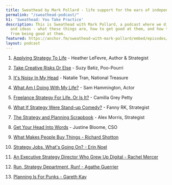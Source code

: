 ```yaml
---
title: Sweathead by Mark Pollard - life support for the ears of independent thinkers
permalink: "/sweathead-podcast/"
h1: 'Sweathead: You Take Practice'
description: This is Sweathead with Mark Pollard, a podcast where we discuss strategy
  and ideas - what these things are, how to get good at them, and how to earn money
  from being good at them.
featured: https://anchor.fm/sweathead-with-mark-pollard/embed/episodes/The-Search-Of-Strategy---Michael-King-e1nral/a-a475ic
layout: podcast
---
```


 1. [Applying Strategy To Life](https://anchor.fm/sweathead-with-mark-pollard/episodes/Applying-Strategy-To-Life---Heather-LeFevre--Strategist--Author-e2splb) - Heather LeFevre, Author & Strategist

 2. [Take Creative Risks Or Else](https://anchor.fm/sweathead-with-mark-pollard/episodes/Take-Creative-Risks-Or-Else---Suzy-Batiz--Poo-Pourri-e2thoj) - Suzy Batiz, Poo-Pourri

 3. [It's Noisy In My Head](https://anchor.fm/sweathead-with-mark-pollard/episodes/Its-Noisy-In-My-Head---Natalie-Tran--National-Treasure-e2pnfp) - Natalie Tran, National Treasure

 4. [What Am I Doing With My Life?](https://anchor.fm/sweathead-with-mark-pollard/episodes/What-Am-I-Doing-With-My-Life----Sam-Hammington--Actor-e2oor8) - Sam Hammington, Actor

 5. [Freelance Strategy For Life. Or Is It?](https://anchor.fm/sweathead-with-mark-pollard/episodes/Freelance-Strategy-For-Life--Or-Is-It----Camilla-Grey-Petty--Freelance-Strategist-e2kenc) - Camilla Grey Petty

 6. [What If Strategy Were Stand-up Comedy?](https://anchor.fm/sweathead-with-mark-pollard/episodes/What-If-Strategy-Were-Stand-up-Comedy----Fanny-RK--Strategist-e2hvvq) - Fanny RK, Strategist

 7. [The Strategy and Planning Scrapbook](https://anchor.fm/sweathead-with-mark-pollard/episodes/The-Strategy-and-Planning-Scrapbook---Alex-Morris--Strategist-e2fjp4) - Alex Morris, Strategist

 8. [Get Your Head Into Words](https://anchor.fm/sweathead-with-mark-pollard/episodes/Get-Your-Head-Into-Words---Justine-Bloome--CSO-e2iiqk) - Justine Bloome, CSO

 9. [What Makes People Buy Things - Richard Shotton](https://anchor.fm/sweathead-with-mark-pollard/episodes/What-Makes-People-Buy-Things---Richard-Shotton-e1af1i)

10. [Strategy Jobs. What's Going On? - Erin Noel](https://anchor.fm/sweathead-with-mark-pollard/episodes/Strategy-Jobs--Whats-Going-On----Erin-Noel-e1dcup)

11. [An Executive Strategy Director Who Grew Up Digital - Rachel Mercer](https://anchor.fm/sweathead-with-mark-pollard/episodes/An-Executive-Strategy-Director-Who-Grew-Up-Digital---Rachel-Mercer-e1g3qa)

12. [Run, Strategy Department, Run! - Agathe Guerrier](https://anchor.fm/sweathead-with-mark-pollard/episodes/Run--Strategy-Department--Run----Agathe-Guerrier-e1o81s/a-a48720)

13. [Planning Is For Punks - Gareth Kay](https://anchor.fm/sweathead-with-mark-pollard/episodes/Planning-Is-For-Punks---Gareth-Kay-e1im3e)
